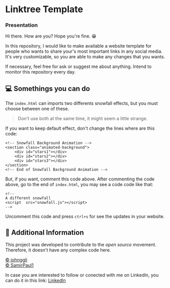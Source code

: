 # Linktree Template
### Presentation
Hi there. How are you? Hope you're fine. 😁

In this repository, I would like to make available a website template for people who wants to share your's most important links in any social media. It's very customizable, so you are able to make any changes that you wants.

If necessary, feel free for ask or suggest me about anything. Intend to monitor this repository every day.

## 💻 Somethings you can do
The `index.html` can imports two differents snowfall effects, but you must choose between one of these. 
> Don't use both at the same time, it might seem a little strange.

If you want to keep default effect, don't change the lines where are this code:
```
<!-- Snowfall Background Animation -->
<section class="animated-background">
    <div id="stars1"></div>
    <div id="stars2"></div>
    <div id="stars3"></div>
</section>
<!-- End of Snowfall Background Animation -->
```

But, if you want, comment this code above. After commenting the code above, go to the end of `index.html`, you may see a code code like that: 
```
<!-- 
A different snowfall 
<script  src="snowfall.js"></script> 
-->
```
Uncomment this code and press `ctrl+s` for see the updates in your website.

## 📑 Additional Information
This project was developed to contribute to the *open source* movement. Therefore, it doesn't have any complex code here.

[©️ johnggli](https://github.com/johnggli/linktree) <br>
[©️ SamirPaul1](https://github.com/SamirPaul1/links)

In case you are interested to follow or conected with me on LinkedIn, you can do it in this link: [LinkedIn](linkedin.com/in/vitor-silva-de-antoni/)